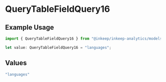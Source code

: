 # QueryTableFieldQuery16

## Example Usage

```typescript
import { QueryTableFieldQuery16 } from "@inkeep/inkeep-analytics/models/operations";

let value: QueryTableFieldQuery16 = "languages";
```

## Values

```typescript
"languages"
```